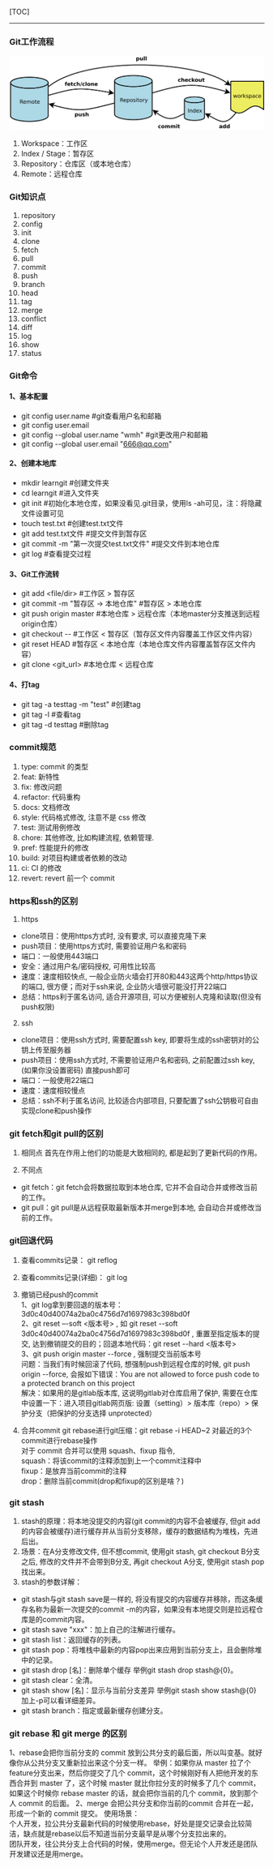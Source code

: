 [TOC]

---

### Git工作流程
![](./img/git_workflow.png)
1. Workspace：工作区
2. Index / Stage：暂存区
3. Repository：仓库区（或本地仓库）
4. Remote：远程仓库


### Git知识点
1. repository
2. config
3. init
4. clone
5. fetch
6. pull
7. commit
8. push
9. branch
10. head
11. tag
12. merge
13. conflict
14. diff
15. log
16. show
17. status


### Git命令
#### 1、基本配置
- git config user.name                    #git查看用户名和邮箱
- git config user.email
- git config --global user.name "wmh"     #git更改用户和邮箱
- git config --global user.email "666@qq.com"

#### 2、创建本地库
- mkdir learngit                       #创建文件夹
- cd learngit                          #进入文件夹
- git init                             #初始化本地仓库，如果没看见.git目录，使用ls -ah可见，注：将隐藏文件设置可见
- touch test.txt                       #创建test.txt文件
- git add test.txt文件                  #提交文件到暂存区
- git commit -m "第一次提交test.txt文件"  #提交文件到本地仓库
- git log                               #查看提交过程

#### 3、Git工作流转
- git add <file/dir>                      #工作区 > 暂存区
- git commit -m "暂存区 -> 本地仓库"        #暂存区 > 本地仓库
- git push origin master                  #本地仓库 > 远程仓库（本地master分支推送到远程origin仓库）
- git checkout -- <file>                  #工作区 < 暂存区（暂存区文件内容覆盖工作区文件内容）
- git reset HEAD <file>                   #暂存区 < 本地仓库（本地仓库文件内容覆盖暂存区文件内容）
- git clone <git_url>                     #本地仓库 < 远程仓库

#### 4、打tag
- git tag -a testtag -m "test"            #创建tag
- git tag -l                              #查看tag
- git tag -d testtag                      #删除tag


### commit规范
1. type: commit 的类型
2. feat: 新特性
3. fix: 修改问题
4. refactor: 代码重构
5. docs: 文档修改
6. style: 代码格式修改, 注意不是 css 修改
7. test: 测试用例修改
8. chore: 其他修改, 比如构建流程, 依赖管理.
9. pref: 性能提升的修改
10. build: 对项目构建或者依赖的改动
11. ci: CI 的修改
12. revert: revert 前一个 commit


### https和ssh的区别
1. https
- clone项目：使用https方式时, 没有要求, 可以直接克隆下来
- push项目：使用https方式时, 需要验证用户名和密码
- 端口：一般使用443端口
- 安全：通过用户名/密码授权, 可用性比较高
- 速度：速度相较快点, 一般企业防火墙会打开80和443这两个http/https协议的端口, 很方便；而对于ssh来说, 企业防火墙很可能没打开22端口
- 总结：https利于匿名访问, 适合开源项目, 可以方便被别人克隆和读取(但没有push权限)

2. ssh
- clone项目：使用ssh方式时, 需要配置ssh key, 即要将生成的ssh密钥对的公钥上传至服务器
- push项目：使用ssh方式时, 不需要验证用户名和密码, 之前配置过ssh key, (如果你没设置密码) 直接push即可
- 端口：一般使用22端口
- 速度：速度相较慢点
- 总结：ssh不利于匿名访问, 比较适合内部项目, 只要配置了ssh公钥极可自由实现clone和push操作


### git fetch和git pull的区别
1. 相同点
  首先在作用上他们的功能是大致相同的, 都是起到了更新代码的作用。

2. 不同点
- git fetch：git fetch会将数据拉取到本地仓库, 它并不会自动合并或修改当前的工作。 
- git pull：git pull是从远程获取最新版本并merge到本地, 会自动合并或修改当前的工作。


### git回退代码
1. 查看commits记录：
  git reflog

2. 查看commits记录(详细)：
  git log

3. 撤销已经push的commit  
  1、git log拿到要回退的版本号：3d0c40d40074a2ba0c4756d7d1697983c398bd0f  
  2、git reset –-soft <版本号> , 如 git reset --soft 3d0c40d40074a2ba0c4756d7d1697983c398bd0f , 重置至指定版本的提交, 达到撤销提交的目的；回退本地代码：git reset --hard <版本号>  
  3、git push origin master --force , 强制提交当前版本号  
  问题：当我们有时候回滚了代码, 想强制push到远程仓库的时候, git push origin --force, 会报如下错误：You are not allowed to force push code to a protected branch on this project  
  解决：如果用的是gitlab版本库, 这说明gitlab对仓库启用了保护, 需要在仓库中设置一下：进入项目gitlab网页版: 设置（setting）> 版本库（repo）> 保护分支（把保护的分支选择 unprotected）

4. 合并commit
  git rebase进行git压缩：git rebase -i HEAD~2 对最近的3个commit进行rebase操作  
  对于 commit 合并可以使用 squash、fixup 指令,   
  squash：将该commit的注释添加到上一个commit注释中  
  fixup：是放弃当前commit的注释  
  drop：删除当前commit(drop和fixup的区别是啥？)  


### git stash
1. stash的原理：将本地没提交的内容(git commit的内容不会被缓存, 但git add的内容会被缓存)进行缓存并从当前分支移除，缓存的数据结构为堆栈，先进后出。  
2. 场景：在A分支修改文件, 但不想commit, 使用git stash, git checkout B分支之后, 修改的文件并不会带到B分支, 再git checkout A分支, 使用git stash pop找出来。
3. stash的参数详解：
- git stash与git stash save是一样的, 将没有提交的内容缓存并移除，而这条缓存名称为最新一次提交的commit -m的内容，如果没有本地提交则是拉远程仓库是的commit内容。
- git stash save "xxx"：加上自己的注解进行缓存。
- git stash list：返回缓存的列表。
- git stash pop：将堆栈中最新的内容pop出来应用到当前分支上，且会删除堆中的记录。
- git stash drop [名]：删除单个缓存 举例git stash drop stash@{0}。
- git stash clear：全清。
- git stash show [名]：显示与当前分支差异 举例git stash show stash@{0} 加上-p可以看详细差异。
- git stash branch：指定或最新缓存创建分支。


### git rebase 和 git merge 的区别
1、rebase会把你当前分支的 commit 放到公共分支的最后面，所以叫变基。就好像你从公共分支又重新拉出来这个分支一样。
举例：如果你从 master 拉了个feature分支出来，然后你提交了几个 commit，这个时候刚好有人把他开发的东西合并到 master 了，这个时候 master 就比你拉分支的时候多了几个 commit，如果这个时候你 rebase master 的话，就会把你当前的几个 commit，放到那个人 commit 的后面。
2、merge 会把公共分支和你当前的commit 合并在一起，形成一个新的 commit 提交。
使用场景：  
个人开发，拉公共分支最新代码的时候使用rebase，好处是提交记录会比较简洁，缺点就是rebase以后不知道当前分支最早是从哪个分支拉出来的。  
团队开发，往公共分支上合代码的时候，使用merge。但无论个人开发还是团队开发建议还是用merge。  
